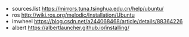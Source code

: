 - sources.list https://mirrors.tuna.tsinghua.edu.cn/help/ubuntu/
- ros http://wiki.ros.org/melodic/Installation/Ubuntu
- imwheel https://blog.csdn.net/a244068468/article/details/88364226
- albert https://albertlauncher.github.io/installing/
